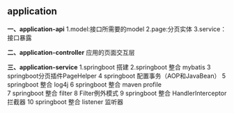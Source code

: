 ## application


**一、application-api**
1.model:接口所需要的model
2.page:分页实体
3.service：接口暴露


**二、application-controller**
应用的页面交互层

**三、application-service**
1.springboot 搭建
2.springboot 整合 mybatis
3 springboot分页插件PageHelper
4 springboot 配置事务（AOP和JavaBean）
5 springboot 整合 log4j
6 springboot 整合 maven profile   
7 springboot 整合 filter
8 Filter例外模式
9 springboot 整合 HandlerInterceptor 拦截器
10 springboot 整合 listener 监听器